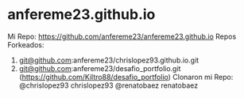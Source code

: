 # anfereme23.github.io
Mi Repo: https://github.com/anfereme23/anfereme23.github.io
Repos Forkeados:
1. git@github.com:anfereme23/chrislopez93.github.io.git
2. git@github.com:anfereme23/desafio_portfolio.git (https://github.com/Kiltro88/desafio_portfolio)
Clonaron mi Repo:
@chrislopez93 chrislopez93
@renatobaez renatobaez 

